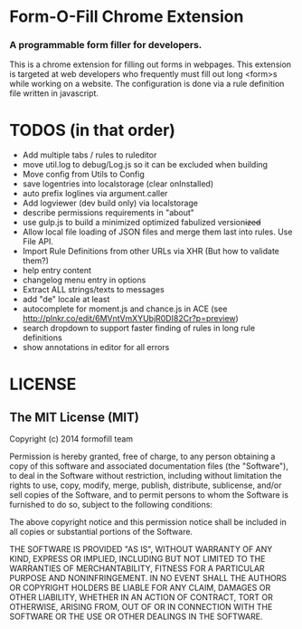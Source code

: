 # Form-O-Fill Chrome Extension

### A programmable form filler for developers.

This is a chrome extension for filling out forms in webpages.
This extension is targeted at web developers who frequently must fill out long \<form>s while working on a website.
The configuration is done via a rule definition file written in javascript.

# TODOS (in that order)

- Add multiple tabs / rules to ruleditor
- move util.log to debug/Log.js so it can be excluded when building
- Move config from Utils to Config
- save logentries into localstorage (clear onInstalled)
- auto prefix loglines via argument.caller
- Add logviewer (dev build only) via localstorage
- describe permissions requirements in "about"
- use gulp.js to build a minimized optimized fabulized version<del>ized</del>
- Allow local file loading of JSON files and merge them last into rules. Use File API.
- Import Rule Definitions from other URLs via XHR (But how to validate them?)
- help entry content
- changelog menu entry in options
- Extract ALL strings/texts to messages
- add "de" locale at least
- autocomplete for moment.js and chance.js in ACE (see http://plnkr.co/edit/6MVntVmXYUbjR0DI82Cr?p=preview)
- search dropdown to support faster finding of rules in long rule definitions
- show annotations in editor for all errors

# LICENSE

## The MIT License (MIT)

Copyright (c) 2014 formofill team

Permission is hereby granted, free of charge, to any person obtaining a copy
of this software and associated documentation files (the "Software"), to deal
in the Software without restriction, including without limitation the rights
to use, copy, modify, merge, publish, distribute, sublicense, and/or sell
copies of the Software, and to permit persons to whom the Software is
furnished to do so, subject to the following conditions:

The above copyright notice and this permission notice shall be included in
all copies or substantial portions of the Software.

THE SOFTWARE IS PROVIDED "AS IS", WITHOUT WARRANTY OF ANY KIND, EXPRESS OR
IMPLIED, INCLUDING BUT NOT LIMITED TO THE WARRANTIES OF MERCHANTABILITY,
FITNESS FOR A PARTICULAR PURPOSE AND NONINFRINGEMENT. IN NO EVENT SHALL THE
AUTHORS OR COPYRIGHT HOLDERS BE LIABLE FOR ANY CLAIM, DAMAGES OR OTHER
LIABILITY, WHETHER IN AN ACTION OF CONTRACT, TORT OR OTHERWISE, ARISING FROM,
OUT OF OR IN CONNECTION WITH THE SOFTWARE OR THE USE OR OTHER DEALINGS IN
THE SOFTWARE.
